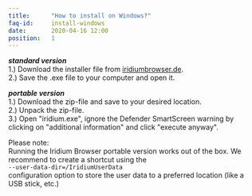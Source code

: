 ```yaml
---
title:		"How to install on Windows?"
faq-id:		install-windows
date:		2020-04-16 12:00
position:	1
---
```

_**standard version**_   
1.) Download the installer file from [iridiumbrowser.de](https://test.iridiumbrowser.de/downloads/windows "download Iridium Browser for Windows").   
2.) Save the .exe file to your computer and open it.

_**portable version**_   
1.) Download the zip-file and save to your desired location.   
2.) Unpack the zip-file.   
3.) Open "iridium.exe", ignore the Defender SmartScreen warning by clicking on "additional information" and 
click "execute anyway".   

Please note:   
Running the Iridium Browser portable version works out of the box. 
We recommend to create a shortcut using the   
```--user-data-dir=/IridiumUserData```    
configuration option to store the user data to a preferred location (like a USB stick, etc.)